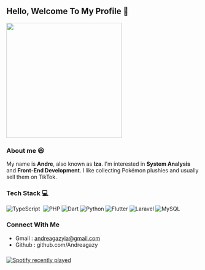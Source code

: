 ##  Hello, Welcome To My Profile 🐧 

<img height="300" src="https://media.giphy.com/media/v1.Y2lkPTc5MGI3NjExd2Q1MXRzaTR1bWhyMmxkeHgzYWp2MHNvcXZsbzFrOTFvY3g5MmZ6MCZlcD12MV9naWZzX3NlYXJjaCZjdD1n/TchouzuLl10DC/giphy.gif"/>

### About me 😃
My name is **Andre**, also known as **Iza**. I'm interested in **System Analysis** and **Front-End Development**. I like collecting Pokémon plushies and usually sell them on TikTok.

### Tech Stack 💻
![TypeScript](https://img.shields.io/badge/-TypeScript-05122A?style=flat&logo=typescript)&nbsp;
![PHP](https://img.shields.io/badge/-PHP-777BB4?style=flat&logo=php&logoColor=white)
![Dart](https://img.shields.io/badge/-Dart-0175C2?style=flat&logo=dart&logoColor=white)
![Python](https://img.shields.io/badge/-Python-3776AB?style=flat&logo=python&logoColor=white)
![Flutter](https://img.shields.io/badge/-Flutter-02569B?style=flat&logo=flutter&logoColor=white)
![Laravel](https://img.shields.io/badge/-Laravel-FF2D20?style=flat&logo=laravel&logoColor=white)
![MySQL](https://img.shields.io/badge/-MySQL-4479A1?style=flat&logo=mysql&logoColor=white)

### Connect With Me
- Gmail : andreagazyia@gmail.com
- Github : github.com/Andreagazy

###

<div align="left">
  <a href="https://open.spotify.com/user/31vbwicorigiwphldnxfm5vjngsm">
    <img src="https://spotify-recently-played-readme.vercel.app/api?user=31vbwicorigiwphldnxfm5vjngsm&count=5" alt="Spotify recently played"  />
  </a>
</div>

